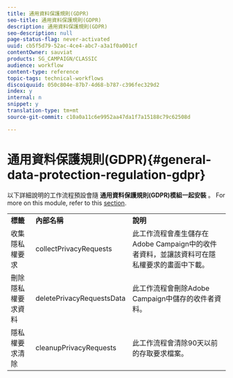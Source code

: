 ```yaml
---
title: 通用資料保護規則(GDPR)
seo-title: 通用資料保護規則(GDPR)
description: 通用資料保護規則(GDPR)
seo-description: null
page-status-flag: never-activated
uuid: cb5f5d79-52ac-4ce4-abc7-a3a1f0a001cf
contentOwner: sauviat
products: SG_CAMPAIGN/CLASSIC
audience: workflow
content-type: reference
topic-tags: technical-workflows
discoiquuid: 050c804e-87b7-4d68-b787-c396fec329d2
index: y
internal: n
snippet: y
translation-type: tm+mt
source-git-commit: c10a0a11c6e9952aa47da1f7a15188c79c62508d

---
```



# 通用資料保護規則(GDPR){#general-data-protection-regulation-gdpr}

以下詳細說明的工作流程預設會隨 **通用資料保護規則(GDPR)模組一起安裝** 。 For more on this module, refer to this [section](https://docs.campaign.adobe.com/doc/AC/getting_started/EN/ACC_GDPR.html).

<table> 
 <tbody> 
  <tr> 
   <td> <strong>標籤</strong><br /> </td> 
   <td> <strong>內部名稱</strong><br /> </td> 
   <td> <strong>說明</strong><br /> </td> 
  </tr> 
  <tr> 
   <td> <span class="uicontrol">收集隱私權要求</span><br /> </td> 
   <td> <span class="uicontrol">collectPrivacyRequests</span><br /> </td> 
   <td> 此工作流程會產生儲存在Adobe Campaign中的收件者資料，並讓該資料可在隱私權要求的畫面中下載。<br /> </td> 
  </tr> 
  <tr> 
   <td> <span class="uicontrol">刪除隱私權要求資料</span><br /> </td> 
   <td> <span class="uicontrol">deletePrivacyRequestsData</span><br /> </td> 
   <td> 此工作流程會刪除Adobe Campaign中儲存的收件者資料。<br /> </td> 
  </tr> 
  <tr> 
   <td> <span class="uicontrol">隱私權要求清除</span><br /> </td> 
   <td> <span class="uicontrol">cleanupPrivacyRequests</span><br /> </td> 
   <td> 此工作流程會清除90天以前的存取要求檔案。<br /> </td> 
  </tr> 
 </tbody> 
</table>

